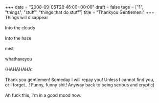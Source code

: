 +++
date = "2008-09-05T20:46:00+00:00"
draft = false
tags = ["1", "things", "stuff", "things that do stuff"]
title = "Thankyou Gentlemen!"
+++
Things will disappear<br/><br/>Into the clouds<br/><br/>Into the haze<br/><br/>mist<br/><br/>whathaveyou<br/><br/>(HAHAHAHA:<br/><br/>Thank you gentlemen! Someday I will repay you! Unless I cannot find you, or I forget...! Funny, funny shit! Anyway back to being serious and cryptic)<br/><br/>Ah fuck this, I'm in a good mood now.<div class="blogger-post-footer"><img width='1' height='1' src='https://blogger.googleusercontent.com/tracker/5693059957647979680-5840989507910289527?l=cosmiccowbell.blogspot.com' alt='' /></div>